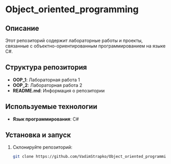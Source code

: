 # Object_oriented_programming

## Описание
Этот репозиторий содержит лабораторные работы и проекты, связанные с объектно-ориентированным программированием на языке C#. 

## Структура репозитория
- **OOP_1**: Лабораторная работа 1
- **OOP_2**: Лабораторная работа 2
- **README.md**: Информация о репозитории

## Используемые технологии
- **Язык программирования**: C#

## Установка и запуск
1. Склонируйте репозиторий:
   ```bash
   git clone https://github.com/VadimStrapko/Object_oriented_programming.git
